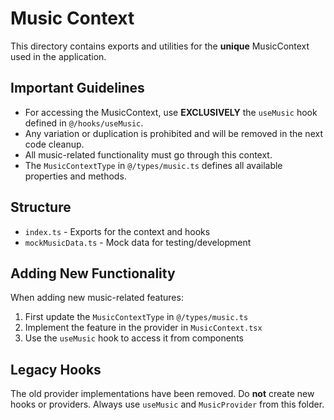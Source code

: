 
# Music Context

This directory contains exports and utilities for the **unique** MusicContext used in the application.

## Important Guidelines

- For accessing the MusicContext, use **EXCLUSIVELY** the `useMusic` hook defined in `@/hooks/useMusic`.
- Any variation or duplication is prohibited and will be removed in the next code cleanup.
- All music-related functionality must go through this context.
- The `MusicContextType` in `@/types/music.ts` defines all available properties and methods.

## Structure

- `index.ts` - Exports for the context and hooks
- `mockMusicData.ts` - Mock data for testing/development

## Adding New Functionality

When adding new music-related features:

1. First update the `MusicContextType` in `@/types/music.ts`
2. Implement the feature in the provider in `MusicContext.tsx`
3. Use the `useMusic` hook to access it from components

## Legacy Hooks

The old provider implementations have been removed. Do **not** create new hooks
or providers. Always use `useMusic` and `MusicProvider` from this folder.
